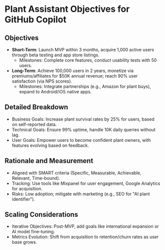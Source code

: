 # Plant Assistant Objectives for GitHub Copilot

## Objectives
- **Short-Term**: Launch MVP within 3 months, acquire 1,000 active users through beta testing and app store listings.
  - Milestones: Complete core features, conduct usability tests with 50 users.
- **Long-Term**: Achieve 100,000 users in 2 years, monetize via premiums/affiliates for $50K annual revenue; reach 90% user satisfaction (via NPS scores).
  - Milestones: Integrate partnerships (e.g., Amazon for plant buys), expand to Android/iOS native apps.

## Detailed Breakdown
- Business Goals: Increase plant survival rates by 25% for users, based on self-reported data.
- Technical Goals: Ensure 99% uptime, handle 10K daily queries without lag.
- User Goals: Empower users to become confident plant owners, with features evolving based on feedback.

## Rationale and Measurement
- Aligned with SMART criteria (Specific, Measurable, Achievable, Relevant, Time-bound).
- Tracking: Use tools like Mixpanel for user engagement, Google Analytics for acquisition.
- Risks: Low adoption; mitigate with marketing (e.g., SEO for "AI plant identifier").

## Scaling Considerations
- Iterative Objectives: Post-MVP, add goals like international expansion or AI model fine-tuning.
- Metrics Evolution: Shift from acquisition to retention/churn rates as user base grows.